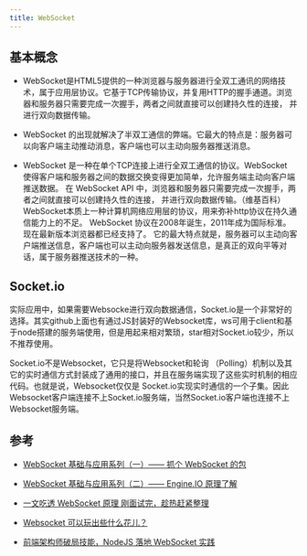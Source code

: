 ```yaml
---
title: WebSocket
---
```


## 基本概念

- WebSocket是HTML5提供的一种浏览器与服务器进行全双工通讯的网络技术，属于应用层协议。它基于TCP传输协议，并复用HTTP的握手通道。浏览器和服务器只需要完成一次握手，两者之间就直接可以创建持久性的连接， 并进行双向数据传输。

- WebSocket 的出现就解决了半双工通信的弊端。它最大的特点是：服务器可以向客户端主动推动消息，客户端也可以主动向服务器推送消息。

- WebSocket 是一种在单个TCP连接上进行全双工通信的协议。WebSocket 使得客户端和服务器之间的数据交换变得更加简单，允许服务端主动向客户端推送数据。
在 WebSocket API 中，浏览器和服务器只需要完成一次握手，两者之间就直接可以创建持久性的连接， 并进行双向数据传输。（维基百科）
WebSocket本质上一种计算机网络应用层的协议，用来弥补http协议在持久通信能力上的不足。
WebSocket 协议在2008年诞生，2011年成为国际标准。现在最新版本浏览器都已经支持了。
它的最大特点就是，服务器可以主动向客户端推送信息，客户端也可以主动向服务器发送信息，是真正的双向平等对话，属于服务器推送技术的一种。

## Socket.io

实际应用中，如果需要Websocke进行双向数据通信，Socket.io是一个非常好的选择。其实github上面也有通过JS封装好的Websocket库，ws可用于client和基于node搭建的服务端使用，但是用起来相对繁琐，star相对Socket.io较少，所以不推荐使用。

Socket.io不是Websocket，它只是将Websocket和轮询 （Polling）机制以及其它的实时通信方式封装成了通用的接口，并且在服务端实现了这些实时机制的相应代码。也就是说，Websocket仅仅是 Socket.io实现实时通信的一个子集。因此Websocket客户端连接不上Socket.io服务端，当然Socket.io客户端也连接不上Websocket服务端。

## 参考

- [WebSocket 基础与应用系列（一）—— 抓个 WebSocket 的包](https://mp.weixin.qq.com/s?__biz=MzI1ODE4NzE1Nw==&mid=2247490686&idx=1&sn=4fb03f25d0229f5f7c9d95ce855dfce7&chksm=ea0d5684dd7adf921a425bd8a29ba52e326cc628bff1e982c678df12380a084e68b95d0772d9&scene=21#wechat_redirect)

- [WebSocket 基础与应用系列（二）—— Engine.IO 原理了解](https://mp.weixin.qq.com/s/bemT3Gz7xiLuHDwB5hMsYQ)

- [一文吃透 WebSocket 原理 刚面试完，趁热赶紧整理](https://juejin.cn/post/7020964728386093093#heading-1)

- [Websocket 可以玩出些什么花儿？](https://mp.weixin.qq.com/s/w-XMcCpbOcmWW6KPny87mw)

- [前端架构师破局技能，NodeJS 落地 WebSocket 实践](https://juejin.cn/post/7038491693997359117)

